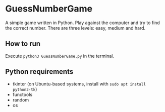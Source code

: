 # GuessNumberGame
A simple game written in Python. Play against the computer and try to find the correct number. There are three levels: easy, medium and hard.

## How to run
Execute `python3 GuessNumberGame.py` in the terminal.

## Python requirements
- tkinter (on Ubuntu-based systems, install with `sudo apt install python3-tk`)
- functools
- random
- os
